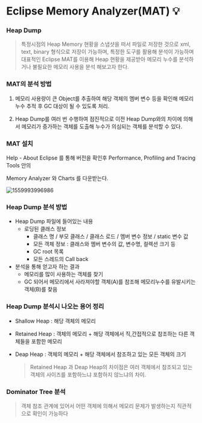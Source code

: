 # Eclipse Memory Analyzer(MAT) :bulb:



### Heap Dump

> 특정시점의 Heap Memory 현황을 스냅샷을 떠서 파일로 저장한 것으로 xml, text, binary 형식으로 저장이 가능하며, 특정한 도구를 활용해 분석이 가능하며 대표적인 Eclipse MAT를 이용해 Heap 현황을 제공받아 메모리 누수를 분석하거나 불필요한 메모리 사용을 분석 해보고자 한다.



### MAT의 분석 방법

1) 메모리 사용량이 큰 Object를 추출하여 해당 객체의 멤버 변수 등을 확인해 메모리 누수 추적 후 GC 대상이 될 수 있도록 처리.

2) Heap Dump를 여러 번 수행하여 점진적으로 이전 Heap Dump와의 차이에 의해서 메모리가 증가하는 객체를 도출해 누수가 의심되는 객체를 분석할 수 있다.



### MAT 설치

Help - About Eclipse 를 통해 버전을 확인후 Performance, Profiling and Tracing Tools 안의 

Memory Analyzer 와 Charts 를 다운받는다.

![1559993996986](C:\Users\Moon\AppData\Roaming\Typora\typora-user-images\1559993996986.png)





### Heap Dump 분석 방법

- Heap Dump 파일에 들어있는 내용
  - 로딩된 클래스 정보 
    - 클래스 명 / 부모 클래스 / 클래스 로드 / 멤버 변수 정보 / static 변수 값
    - 모든 객체 정보 : 클래스와 멤버 변수의 값, 변수명, 컬렉션 크기 등
    - GC root 목록
    - 모든 스레드의 Call back
- 분석을 통해 얻고자 하는 결과
  - 메모리를 많이 사용하는 객체를 찾기
  - GC 되어서 메모리에서 사라져야할 객체(A)를 참조해 메모리누수를 유발시키는 객체(B)를 찾음



### Heap Dump 분석시 나오는 용어 정리

- Shallow Heap : 해당 객체의 메모리

- Retained Heap : 객체의 메모리 + 해당 객체에서 직,간접적으로 참조하는 다른 객체들을 포함한 메모리

- Deap Heap : 객체의 메모리 + 해당 객체에서 참조하고 있는 모든 객체의 크기

  > Retained Heap 과 Deap Heap의 차이점은 여러 객체에서 참조되고 있는 객체의 사이즈를 포함하느냐 포함하지 않느냐의 차이.



### Dominator Tree 분석

> 객체 참조 관계에 있어서 어떤 객체에 의해서 메모리 문제가 발생하는지 직관적으로 확인이 가능하다
